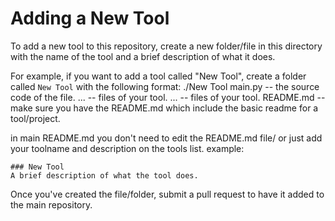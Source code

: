 # Adding a New Tool
To add a new tool to this repository, create a new folder/file in this directory with the name of the tool and a brief description of what it does.

For example, if you want to add a tool called "New Tool", create a folder called `New Tool` with the following format:
./New Tool
main.py     -- the source code of the file.
...         -- files of your tool.
...         -- files of your tool.
README.md   -- make sure you have the README.md which include the basic readme for a tool/project.

in main README.md you don't need to edit the README.md file/ or just add your toolname and description on the tools list. example:
```
### New Tool
A brief description of what the tool does.
```

Once you've created the file/folder, submit a pull request to have it added to the main repository.